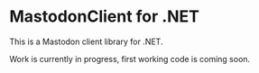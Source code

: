 # MastodonClient for .NET

This is a Mastodon client library for .NET.

Work is currently in progress, first working code is coming soon.
